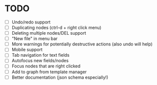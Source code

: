 # TODO
- [ ] Undo/redo support
- [ ] Duplicating nodes (ctrl-d + right click menu)
- [ ] Deleting multiple nodes/DEL support
- [ ] "New file" in menu bar
- [ ] More warnings for potentially destructive actions (also undo will help)
- [ ] Mobile support
- [ ] Tab navigation for text fields
- [ ] Autofocus new fields/nodes
- [ ] Focus nodes that are right clicked
- [ ] Add to graph from template manager
- [ ] Better documentation (json schema especially!)
